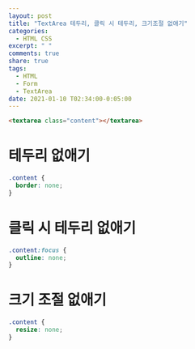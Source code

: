 ```yaml
---
layout: post
title: "TextArea 테두리, 클릭 시 테두리, 크기조절 없애기"
categories:
  - HTML CSS
excerpt: " "
comments: true
share: true
tags:
  - HTML
  - Form
  - TextArea
date: 2021-01-10 T02:34:00-0:05:00
---
```


```html
<textarea class="content"></textarea>
```

# 테두리 없애기

```css
.content {
  border: none;
}
```

# 클릭 시 테두리 없애기

```css
.content:focus {
  outline: none;
}
```

# 크기 조절 없애기

```css
.content {
  resize: none;
}
```
